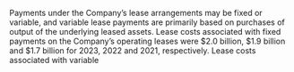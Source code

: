 Payments under the Company’s lease arrangements may be fixed or variable, and variable lease payments are primarily based
on purchases of output of the underlying leased assets. Lease costs associated with fixed payments on the Company’s operating
leases were $2.0 billion, $1.9 billion and $1.7 billion for 2023, 2022 and 2021, respectively. Lease costs associated with variable